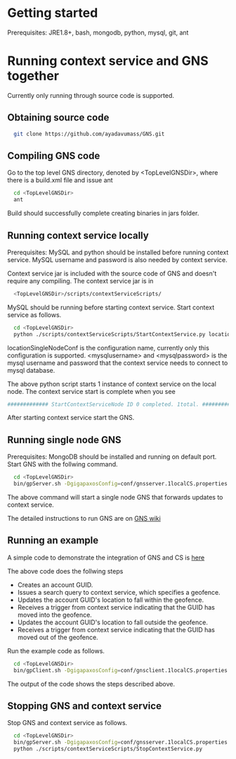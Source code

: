 # Getting started
Prerequisites: JRE1.8+, bash, mongodb, python, mysql, git, ant
# Running context service and GNS together
Currently only running through source code is supported.
## Obtaining source code
```bash
  git clone https://github.com/ayadavumass/GNS.git
```
## Compiling GNS code
Go to the top level GNS directory, denoted by \<TopLevelGNSDir\>, where there is a build.xml file and issue ant
```bash
  cd <TopLevelGNSDir>
  ant
```
Build should successfully complete creating binaries in jars folder.

## Running context service locally
Prerequisites: MySQL and python should be installed before running context service. MySQL username and password is also needed by context service. 

Context service jar is included with the source code of GNS and doesn't require any compiling. The context service jar is in
```bash
  <TopLevelGNSDir>/scripts/contextServiceScripts/
```
MySQL should be running before starting context service. Start context service as follows.
```bash
  cd <TopLevelGNSDir>
  python ./scripts/contextServiceScripts/StartContextService.py locationSingleNodeConf <mysqlusername> <mysqlpassword>
```
locationSingleNodeConf is the configuration name, currently only this configuration is supported. \<mysqlusername\> and \<mysqlpassword\> is the mysql username and password that the context service needs to connect to mysql database.

The above python script starts 1 instance of context service on the local node. The context service start is complete when you see 
```bash
############# StartContextServiceNode ID 0 completed. 1total. ############
```
After starting context service start the GNS. 

## Running single node GNS
Prerequisites: MongoDB should be installed and running on default port.
Start GNS with the follwing command.
```bash
  cd <TopLevelGNSDir>
  bin/gpServer.sh -DgigapaxosConfig=conf/gnsserver.1localCS.properties start all
```
The above command will start a single node GNS that forwards updates to context service.

The detailed instructions to run GNS are on [GNS wiki](https://github.com/MobilityFirst/GNS/wiki/Getting-Started)


## Running an example
A simple code to demonstrate the integration of GNS and CS is [here](https://github.com/ayadavumass/GNS/blob/master/src/edu/umass/cs/gnsclient/benchmarking/ContextServiceTriggerExample.java)

The above code does the follwing steps
* Creates an account GUID.
* Issues a search query to context service, which specifies a geofence.
* Updates the account GUID's location to fall within the geofence.
* Receives a trigger from context service indicating that the GUID has moved into the geofence.
* Updates the account GUID's location to fall outside the geofence.
* Receives a trigger from context service indicating that the GUID has moved out of the geofence.

Run the example code as follows.

```bash
  cd <TopLevelGNSDir>
  bin/gpClient.sh -DgigapaxosConfig=conf/gnsclient.1localCS.properties edu.umass.cs.gnsclient.benchmarking.ContextServiceTriggerExample
```
The output of the code shows the steps described above.

## Stopping GNS and context service
Stop GNS and context service as follows.
```bash
  cd <TopLevelGNSDir>
  bin/gpServer.sh -DgigapaxosConfig=conf/gnsserver.1localCS.properties stop all
  python ./scripts/contextServiceScripts/StopContextService.py
```

